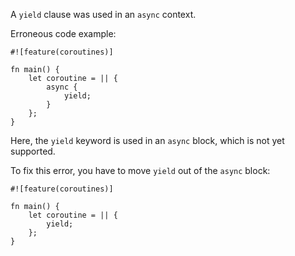 A `yield` clause was used in an `async` context.

Erroneous code example:

```compile_fail,E0727,edition2018
#![feature(coroutines)]

fn main() {
    let coroutine = || {
        async {
            yield;
        }
    };
}
```

Here, the `yield` keyword is used in an `async` block,
which is not yet supported.

To fix this error, you have to move `yield` out of the `async` block:

```edition2018
#![feature(coroutines)]

fn main() {
    let coroutine = || {
        yield;
    };
}
```
